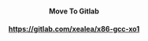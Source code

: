 #### <p align="center">Move To Gitlab</p>
#### <p align="center">https://gitlab.com/xealea/x86-gcc-xo1</p>
